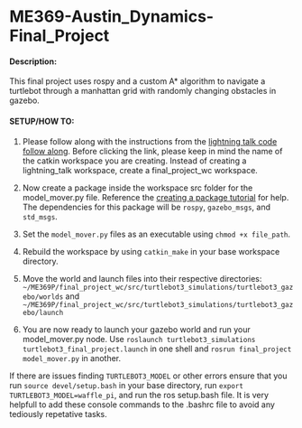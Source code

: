# ME369-Austin_Dynamics-Final_Project

#### Description:
This final project uses rospy and a custom A* algorithm to navigate a turtlebot through a manhattan grid with randomly changing obstacles in gazebo. 


####  SETUP/HOW TO: 

1. Please follow along with the instructions from the [lightning talk code follow along](https://docs.google.com/document/d/1zF7FCS2k8OG_VFYPCMd8QHJgtybkvfCLmpAyR_oQRPE/edit?usp=sharing). Before clicking the link, please keep in mind the name of the catkin workspace you are creating. Instead of creating a lightning_talk workspace, create a final_project_wc workspace. 

2. Now create a package inside the workspace src folder for the model_mover.py file. Reference the [creating a package tutorial](http://wiki.ros.org/ROS/Tutorials/CreatingPackage) for help. The dependencies for this package will be `rospy`, `gazebo_msgs`, and `std_msgs`.

3. Set the `model_mover.py` files as an executable using `chmod +x file_path`. 

4. Rebuild the workspace by using `catkin_make` in your base workspace directory. 

5. Move the world and launch files into their respective directories: `~/ME369P/final_project_wc/src/turtlebot3_simulations/turtlebot3_gazebo/worlds` and  `~/ME369P/final_project_wc/src/turtlebot3_simulations/turtlebot3_gazebo/launch`

6. You are now ready to launch your gazebo world and run your model_mover.py node. Use `roslaunch turtlebot3_simulations turtlebot3_final_project.launch` in one shell and `rosrun final_project model_mover.py` in another. 

If there are issues finding `TURTLEBOT3_MODEL` or other errors ensure that you run `source devel/setup.bash` in your base directory, run `export TURTLEBOT3_MODEL=waffle_pi`, and run the ros setup.bash file. It is very helpfull to add these console commands to the .bashrc file to avoid any tediously repetative tasks. 
